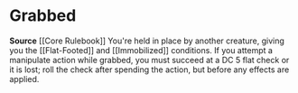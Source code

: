 ﻿---
id: '20'
name: Grabbed
source: null

---
# Grabbed

**Source** [[Core Rulebook]]
You're held in place by another creature, giving you the [[Flat-Footed]] and [[Immobilized]] conditions. If you attempt a manipulate action while grabbed, you must succeed at a DC 5 flat check or it is lost; roll the check after spending the action, but before any effects are applied.